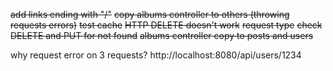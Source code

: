 ~~add links ending with "/"~~
~~copy albums controller to others (throwing requests errors)~~
~~test cache~~
~~HTTP DELETE doesn't work~~
~~request type~~
~~check DELETE and PUT for not found~~
~~albums controller copy to posts and users~~

why request error on 3 requests?
http://localhost:8080/api/users/1234